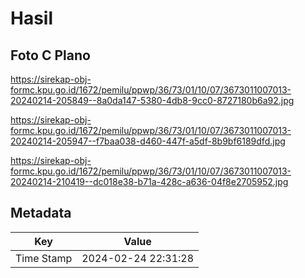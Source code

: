 # Hasil

## Foto C Plano

https://sirekap-obj-formc.kpu.go.id/1672/pemilu/ppwp/36/73/01/10/07/3673011007013-20240214-205849--8a0da147-5380-4db8-9cc0-8727180b6a92.jpg

https://sirekap-obj-formc.kpu.go.id/1672/pemilu/ppwp/36/73/01/10/07/3673011007013-20240214-205947--f7baa038-d460-447f-a5df-8b9bf6189dfd.jpg

https://sirekap-obj-formc.kpu.go.id/1672/pemilu/ppwp/36/73/01/10/07/3673011007013-20240214-210419--dc018e38-b71a-428c-a636-04f8e2705952.jpg


## Metadata

| Key        | Value               |
| ---------- | ------------------- |
| Time Stamp | 2024-02-24 22:31:28 |



